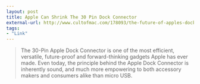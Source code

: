 ```yaml
---
layout: post
title: Apple Can Shrink The 30 Pin Dock Connector
external-url: http://www.cultofmac.com/178093/the-future-of-apples-dock-connector-feature/
tags:
- "Link"
---
```

> The 30-Pin Apple Dock Connector is one of the most efficient, versatile, future-proof and forward-thinking gadgets Apple has ever made. Even today, the principle behind the Apple Dock Connector is inherently sound, and much more empowering to both accessory makers and consumers alike than micro USB.
